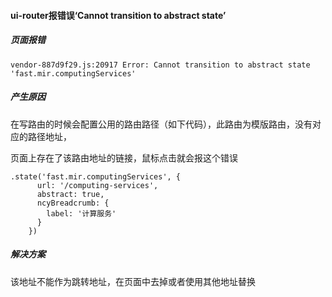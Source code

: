 #### ui-router报错误‘Cannot transition to abstract state’

##### 页面报错

```
vendor-887d9f29.js:20917 Error: Cannot transition to abstract state 'fast.mir.computingServices'
```

##### 产生原因

在写路由的时候会配置公用的路由路径（如下代码），此路由为模版路由，没有对应的路径地址，

页面上存在了该路由地址的链接，鼠标点击就会报这个错误

```
.state('fast.mir.computingServices', {
      url: '/computing-services',
      abstract: true,
      ncyBreadcrumb: {
        label: '计算服务'
      }
    })
```

##### 解决方案

该地址不能作为跳转地址，在页面中去掉或者使用其他地址替换